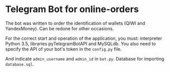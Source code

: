 # Telegram Bot for online-orders
The bot was written to order the identification of wallets (QIWI and YandexMoney). Can be redone for other occasions. 

For the correct start and operation of the application, you must: interpreter Python 3.5, libraries pyTelegramBotAPI and MySQLdb. You also need to specify the API of your bot's token in the `config.py` file. 

And indicate `admin_username` and `admin_id` in `bot.py`. Database for importing `database.sql`.
